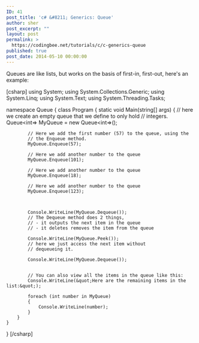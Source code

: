 ```yaml
---
ID: 41
post_title: 'c# &#8211; Generics: Queue'
author: sher
post_excerpt: ""
layout: post
permalink: >
  https://codingbee.net/tutorials/c/c-generics-queue
published: true
post_date: 2014-05-10 00:00:00
---
```

Queues are like lists, but works on the basis of first-in, first-out, here's an example:

[csharp]
using System;
using System.Collections.Generic;
using System.Linq;
using System.Text;
using System.Threading.Tasks;

namespace Queue
{
    class Program
    {
        static void Main(string[] args)
        {
			// here we create an empty queue that we define to only hold
			// integers.
			Queue&lt;int=> MyQueue = new Queue&lt;int=>();
			
			// Here we add the first number (57) to the queue, using the 
			// the Enqueue method. 
			MyQueue.Enqueue(57);
			
			// Here we add another number to the queue
			MyQueue.Enqueue(101);

			// Here we add another number to the queue 
			MyQueue.Enqueue(18);

			// Here we add another number to the queue
			MyQueue.Enqueue(123);			
			
			
			
			Console.WriteLine(MyQueue.Dequeue());
			// The Dequeue method does 2 things,
			// - it outputs the next item in the queue
			// - it deletes removes the item from the queue
			
			Console.WriteLine(MyQueue.Peek());
			// here we just access the next item without 
			// dequeueing it.

			Console.WriteLine(MyQueue.Dequeue());
			
			
			// You can also view all the items in the queue like this:
			Console.WriteLine(&quot;Here are the remaining items in the list:&quot;);
			
			foreach (int number in MyQueue)
			{
				Console.WriteLine(number);
			}
		}
    }	
}
[/csharp]